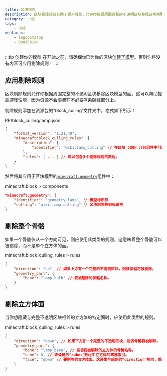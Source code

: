 ```yaml
---
title: 区块剔除
description: 区块剔除规则有助于提升性能，允许你根据周围完整的不透明区块移除区块模型的面。
category: 一般
tags:
    - 中级
mentions:
    - legopitstop
    - QuazChick
---
```


:::tip 创建你的模型
在开始之前，请确保你已为你的区块[创建了模型](../blocks/block-models.md)。否则你将没有内容可应用剔除规则！
:::

## 应用剔除规则

区块剔除规则允许你根据周围完整的不透明区块移除区块模型的面。这可以帮助提高游戏性能，因为资源不会浪费在不必要渲染隐藏部分上。

剔除规则添加在资源包的“block_culling”文件夹中，格式如下所示：

<CodeHeader>RP/block_culling/lamp.json</CodeHeader>

```json
{
    "format_version": "1.21.40",
    "minecraft:block_culling_rules": {
        "description": {
            "identifier": "wiki:lamp_culling" // 在区块 JSON 几何组件中引用的标识符。
        },
        "rules": [ ... ] // 可以包含多个剔除规则的数组。
    }
}
```

然后将其应用于区块模型的[`minecraft:geometry`](../blocks/block-components.md#geometry)组件中：

<CodeHeader>minecraft:block > components</CodeHeader>

```json
"minecraft:geometry": {
    "identifier": "geometry.lamp", // 模型标识符
    "culling": "wiki:lamp_culling" // 区块剔除规则标识符
}
```

## 剔除整个骨骼

如果一个骨骼仅从一个方向可见，则应使用此类型的规则，这意味着整个骨骼可以被剔除，而不是单个立方体的面。

<CodeHeader>minecraft:block_culling_rules > rules</CodeHeader>

```json
{
    "direction": "up", // 如果上方有一个完整的不透明区块，则该骨骼将被剔除。
    "geometry_part": {
        "bone": "lamp_bulb" // 要被剔除的骨骼名称。
    }
}
```

## 剔除立方体面

当你想隐藏与完整不透明区块相邻的立方体的特定面时，应使用此类型的规则。

<CodeHeader>minecraft:block_culling_rules > rules</CodeHeader>

```json
{
    "direction": "down", // 如果下方有一个完整的不透明区块，则该骨骼将被剔除。
    "geometry_part": {
        "bone": "lamp_base", // 包含要被剔除的立方体的骨骼名称。
        "cube": 0, // 该骨骼的“cubes”数组中立方体的零基索引。
        "face": "down" // 要剔除的立方体面。这通常与规则的“direction”相同，除非你的立方体被旋转。
    }
}
```